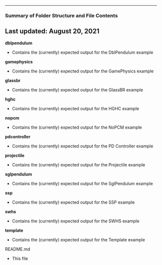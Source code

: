 --------------------------------------------------
### Summary of Folder Structure and File Contents
Last updated: August 20, 2021
--------------------------------------------------

**dblpendulum**
  - Contains the (currently) expected output for the DblPendulum example

**gamephysics**
  - Contains the (currently) expected output for the GamePhysics example

**glassbr**
  - Contains the (currently) expected output for the GlassBR example

**hghc**
  - Contains the (currently) expected output for the HGHC example

**nopcm**
  - Contains the (currently) expected output for the NoPCM example
  
**pdcontroller**
  - Contains the (currently) expected output for the PD Controller example

**projectile**
  - Contains the (currently) expected output for the Projectile example

**sglpendulum**
  - Contains the (currently) expected output for the SglPendulum example

**ssp**
  - Contains the (currently) expected output for the SSP example

**swhs**
  - Contains the (currently) expected output for the SWHS example

**template**
  - Contains the (currently) expected output for the Template example


README.md
  - This file